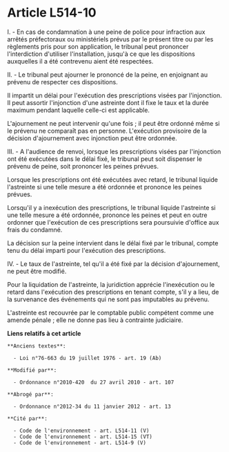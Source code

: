 # Article L514-10

I. - En cas de condamnation à une peine de police pour infraction aux arrêtés préfectoraux ou ministériels prévus par le
présent titre ou par les règlements pris pour son application, le tribunal peut prononcer l'interdiction d'utiliser
l'installation, jusqu'à ce que les dispositions auxquelles il a été contrevenu aient été respectées.

II. - Le tribunal peut ajourner le prononcé de la peine, en enjoignant au prévenu de respecter ces dispositions.

Il impartit un délai pour l'exécution des prescriptions visées par l'injonction. Il peut assortir l'injonction d'une
astreinte dont il fixe le taux et la durée maximum pendant laquelle celle-ci est applicable.

L'ajournement ne peut intervenir qu'une fois ; il peut être ordonné même si le prévenu ne comparaît pas en personne.
L'exécution provisoire de la décision d'ajournement avec injonction peut être ordonnée.

III. - A l'audience de renvoi, lorsque les prescriptions visées par l'injonction ont été exécutées dans le délai fixé, le
tribunal peut soit dispenser le prévenu de peine, soit prononcer les peines prévues.

Lorsque les prescriptions ont été exécutées avec retard, le tribunal liquide l'astreinte si une telle mesure a été ordonnée
et prononce les peines prévues.

Lorsqu'il y a inexécution des prescriptions, le tribunal liquide l'astreinte si une telle mesure a été ordonnée, prononce les
peines et peut en outre ordonner que l'exécution de ces prescriptions sera poursuivie d'office aux frais du condamné.

La décision sur la peine intervient dans le délai fixé par le tribunal, compte tenu du délai imparti pour l'exécution des
prescriptions.

IV. - Le taux de l'astreinte, tel qu'il a été fixé par la décision d'ajournement, ne peut être modifié.

Pour la liquidation de l'astreinte, la juridiction apprécie l'inexécution ou le retard dans l'exécution des prescriptions en
tenant compte, s'il y a lieu, de la survenance des événements qui ne sont pas imputables au prévenu.

L'astreinte est recouvrée par le comptable public compétent comme une amende pénale ; elle ne donne pas lieu à contrainte
judiciaire.

**Liens relatifs à cet article**

	**Anciens textes**:

	  - Loi n°76-663 du 19 juillet 1976 - art. 19 (Ab)

	**Modifié par**:

	  - Ordonnance n°2010-420  du 27 avril 2010 - art. 107

	**Abrogé par**:

	  - Ordonnance n°2012-34 du 11 janvier 2012 - art. 13

	**Cité par**:

	  - Code de l'environnement - art. L514-11 (V)
	  - Code de l'environnement - art. L514-15 (VT)
	  - Code de l'environnement - art. L514-9 (V)
